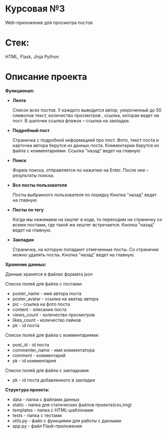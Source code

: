 # Курсовая №3

Web-приложение для просмотра постов

# Стек:

HTML, Flask, Jinja Python

# Описание проекта

<B>Функционал:</B>

- **Лента**

  Список всех постов. У каждого выводится автор, укороченный до 50 символов текст, количество просмотров , ссылка,
  которая ведет на пост.
  В шапочке ссылка флажок – ссылка на закладки.


- **Подробный пост**

  Страничка с подробной информацией про пост.
  Фото, текст поста и карточка автора берутся из данных поста.
  Комментарии берутся из файла с комментариями.
  Ссылка "назад" ведет на главную


- **Поиск**

  Форма поиска, отправляется по нажатию на Enter. После нее – результаты поиска.


- **Все посты пользователя**

  Посты выбранного пользователя по порядку
  Кнопка "назад" ведет на главную


- **Посты по тегу**

  Когда мы нажимаем на хештег в коде, то переходим на страничку со всеми постами, где такой же хештег встречается.
  Кнопка "назад" ведет на главную.


- **Закладки**

  Страничка, на которую попадают отмеченные посты.
  Со странички можно удалять посты.
  Кнопка "назад" ведет на главную.

<B>Хранение данных:</B>

Данные хранятся в файлах формата json

Список полей для файла с постами:

- poster_name - имя автора поста
- poster_avatar - ссылка на аватар автора
- pic - ссылка на фото поста
- content - описание поста
- views_count - количество просмотров
- likes_count - количество лайков
- pk - id поста

Список полей для файла с комментариями:

- post_id - id поста
- commenter_name - имя комментатора
- comment - комментарий
- pk - id комментария

Список полей для файла с закладками:

- pk - id поста добавленного в закладки

<B>Структура проекта:</B>

- data - папка с файлами данных
- static - папка для статических файлов проекта(css,img)
- templates - папка с HTML-шаблонами
- tests - папка с тестами
- utils.py - файл с функциями для работы с данными
- app.py - файл Flask-приложения